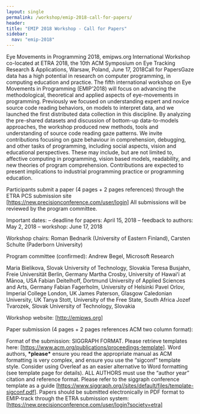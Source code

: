 ```yaml
---
layout: single
permalink: /workshop/emip-2018-call-for-papers/
header:
title: "EMIP 2018 Workshop - Call for Papers"
sidebar:
  nav: "emip-2018"
---
```


Eye Movements in Programming 2018, emipws.org
International Workshop
co-located at ETRA 2018, the 10th ACM Symposium on Eye Tracking Research & Applications, Warsaw, Poland, June 17, 2018Call for PapersGaze data has a high potential in research on computer programming, in computing education and practice. The fifth international workshop on Eye Movements in Programming (EMIP’2018) will focus on advancing the methodological, theoretical and applied aspects of eye-movements in programming. Previously we focused on understanding expert and novice source code reading behaviors, on models to interpret data, and we launched the first distributed data collection in this discipline. By analyzing the pre-shared datasets and discussion of bottom-up data-to-models approaches, the workshop produced new methods, tools and understanding of source code reading gaze patterns.
We invite contributions focusing on gaze behaviour in comprehension, debugging, and other tasks of programming, including social aspects, vision and educational perspectives. These may include, but are not limited to, affective computing in programming, vision based models, readability, and new theories of program comprehension. Contributions are expected to present implications to industrial programming practice or programming education.

Participants submit a paper (4 pages + 2 pages references) through the ETRA PCS submission site [https://new.precisionconference.com/user/login] All submissions will be reviewed by the program committee.

Important dates:
– deadline for papers: April 15, 2018
– feedback to authors: May 2, 2018
– workshop: June 17, 2018

Workshop chairs:
Roman Bednarik (University of Eastern Finland), Carsten Schulte (Paderborn University)

Program committee (confirmed):
Andrew Begel, Microsoft Research

Maria Bielikova, Slovak University of Technology, Slovakia
Teresa Busjahn, Freie Universität Berlin, Germany
Martha Crosby, University of Hawaiʻi at Mānoa, USA
Fabian Deitelhoff, Dortmund University of Applied Sciences and Arts, Germany
Fabian Fagerholm, University of Helsinki
Pavel Orlov, Imperial College London, UK
James Paterson, Glasgow Caledonian University, UK
Tanya Stott, University of the Free State, South Africa
Jozef Tvarozek, Slovak University of Technology, Slovakia
 

Workshop website:
[http://emipws.org]

Paper submission (4 pages + 2 pages references ACM two column format):

Format of the submission: SIGGRAPH FORMAT. Please retrieve templates here: [https://www.acm.org/publications/proceedings-template]. Word authors, **\*please\*** ensure you read the appropriate manual as ACM formatting is very complex, and ensure you use the “sigconf” template style. Consider using Overleaf as an easier alternative to Word formatting (see template page for details). ALL AUTHORS must use the “author year” citation and reference format. Please refer to the siggraph conference template as a guide [https://www.siggraph.org//sites/default/files/template-sigconf.pdf].
Papers should be submitted electronically in PDF format to EMIP-track through the ETRA submission system: [https://new.precisionconference.com/user/login?society=etra]